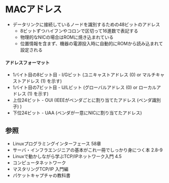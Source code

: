# MACアドレス
- データリンクに接続しているノードを識別するための48ビットのアドレス
  - 8ビットずつハイフンやコロンで区切って16進数で表記する
  - 物理的なNICの場合はROMに焼き込まれている
  - 位置情報を含まず、機器の電源投入時に自動的にROMから読み込まれて設定される

#### アドレスフォーマット
- 1バイト目の8ビット目 - I/Gビット (ユニキャストアドレス (0) or マルチキャストアドレス (1) を示す)
- 1バイト目の7ビット目 - U/Lビット (グローバルアドレス (0) or ローカルアドレス (1) を示す)
- 上位24ビット - OUI (IEEEがベンダごとに割り当てたアドレス (ベンダ識別子) )
- 下位24ビット - UAA (ベンダが一意にNICに割り当てたアドレス)

## 参照
- Linuxプログラミングインターフェース 58章
- サーバ・インフラエンジニアの基本がこれ一冊でしっかり身につく本 2.8-9
- Linuxで動かしながら学ぶTCP/IPネットワーク入門 4.5
- コンピュータネットワーク
- マスタリングTCP/IP 入門編
- パケットキャプチャの教科書
